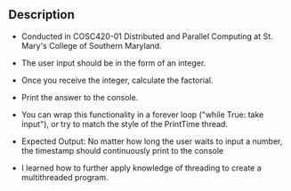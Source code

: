 # <Factorial Multithreading>

## Description
- Conducted in COSC420-01 Distributed and Parallel Computing at St. Mary's College of Southern Maryland.
- The user input should be in the form of an integer.
- Once you receive the integer, calculate the factorial.
- Print the answer to the console.
- You can wrap this functionality in a forever loop ("while True: take input"), or try to match the style of the PrintTime thread.
- Expected Output: No matter how long the user waits to input a number, the timestamp should continuously print to the console

- I learned how to further apply knowledge of threading to create a multithreaded program.
